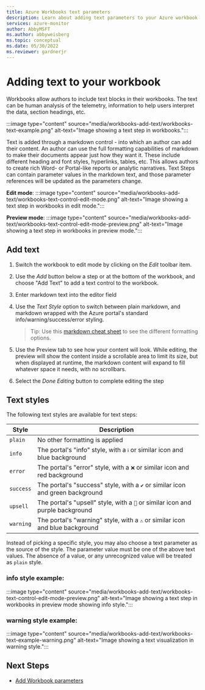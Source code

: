 ```yaml
---
title: Azure Workbooks text parameters
description: Learn about adding text parameters to your Azure workbook.
services: azure-monitor
author: AbbyMSFT
ms.author: abbyweisberg
ms.topic: conceptual
ms.date: 05/30/2022
ms.reviewer: gardnerjr
---
```


# Adding text to your workbook 

Workbooks allow authors to include text blocks in their workbooks. The text can be human analysis of the telemetry, information to help users interpret the data, section headings, etc. 

   :::image type="content" source="media/workbooks-add-text/workbooks-text-example.png" alt-text="Image showing a text step in workbooks.":::

Text is added through a markdown control - into which an author can add their content. An author can use the full formatting capabilities of markdown to make their documents appear just how they want it. These include different heading and font styles, hyperlinks, tables, etc. This allows authors to create rich Word- or Portal-like reports or analytic narratives.  Text Steps can contain parameter values in the markdown text, and those parameter references will be updated as the parameters change.

**Edit mode**:
   :::image type="content" source="media/workbooks-add-text/workbooks-text-control-edit-mode.png" alt-text="Image showing a text step in workbooks in edit mode.":::

**Preview mode**:
   :::image type="content" source="media/workbooks-add-text/workbooks-text-control-edit-mode-preview.png" alt-text="Image showing a text step in workbooks in preview mode.":::

## Add text 
1. Switch the workbook to edit mode by clicking on the _Edit_ toolbar item.
1. Use the _Add_ button below a step or at the bottom of the workbook, and choose "Add Text" to add a text control to the workbook. 
1. Enter markdown text into the editor field
1. Use the _Text Style_ option to switch between plain markdown, and markdown wrapped with the Azure portal's standard info/warning/success/error styling.
   
   > Tip:
   > Use this [markdown cheat sheet](https://github.com/adam-p/markdown-here/wiki/Markdown-Cheatsheet) to see the different formatting options.

1. Use the Preview tab to see how your content will look. While editing, the preview will show the content inside a scrollable area to limit its size, but when displayed at runtime, the markdown content will expand to fill whatever space it needs, with no scrollbars.
1. Select the _Done Editing_ button to complete editing the step

## Text styles
The following text styles are available for text steps:

| Style     | Description                                                                             |
| --------- | --------------------------------------------------------------------------------------- |
| `plain`   | No other formatting is applied                                                     |
| `info`    | The portal's "info" style, with a `ℹ` or similar icon and blue background     |
| `error`   | The portal's "error" style, with a `❌` or similar icon and red background     |
| `success` | The portal's "success" style, with a `✔` or similar icon and green background |
| `upsell`  | The portal's "upsell" style, with a `🚀` or similar icon and purple background  |
| `warning` | The portal's "warning" style, with a `⚠` or similar icon and blue background  |


Instead of picking a specific style, you may also choose a text parameter as the source of the style. The parameter value must be one of the above text values. The absence of a value, or any unrecognized value will be treated as `plain` style.

### info style example:
   :::image type="content" source="media/workbooks-add-text/workbooks-text-control-edit-mode-preview.png" alt-text="Image showing a text step in workbooks in preview mode showing info style.":::

### warning style example:
   :::image type="content" source="media/workbooks-add-text/workbooks-text-example-warning.png" alt-text="Image showing a text visualization in warning style.":::

## Next Steps
- [Add Workbook parameters](workbooks-parameters.md)